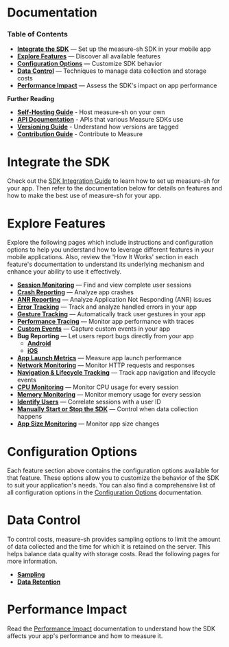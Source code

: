 # Documentation

### Table of Contents

* [**Integrate the SDK**](#integrate-the-sdk) — Set up the measure-sh SDK in your mobile app
* [**Explore Features**](#explore-features) — Discover all available features
* [**Configuration Options**](#configuration-options) — Customize SDK behavior
* [**Data Control**](#data-control) — Techniques to manage data collection and storage costs
* [**Performance Impact**](#performance-impact) — Assess the SDK's impact on app performance

**Further Reading**

* [**Self-Hosting Guide**](hosting/README.md) - Host measure-sh on your own
* [**API Documentation**](api/README.md) - APIs that various Measure SDKs use
* [**Versioning Guide**](versioning/README.md) - Understand how versions are tagged
* [**Contribution Guide**](CONTRIBUTING.md) - Contribute to Measure

# Integrate the SDK

Check out the [SDK Integration Guide](sdk-integration-guide.md) to learn how to set up measure-sh for your app. Then
refer to the documentation below for details on features and how to make the best use of measure-sh for your app.

# Explore Features

Explore the following pages which include instructions and configuration options to help you understand
how to leverage different features in your mobile applications. Also, review the 'How It Works' section in each
feature's documentation to understand its underlying mechanism and enhance your ability to use it effectively.

* [**Session Monitoring**](features/feature-session-monitoring.md) — Find and view complete user sessions
* [**Crash Reporting**](features/feature-crash-reporting.md) — Analyze app crashes
* [**ANR Reporting**](features/feature-anr-reporting.md) — Analyze Application Not Responding (ANR) issues
* [**Error Tracking**](features/feature-error-tracking.md) — Track and analyze handled errors in your app
* [**Gesture Tracking**](features/feature-gesture-tracking.md) — Automatically track user gestures in your app
* [**Performance Tracing**](features/feature-performance-tracing.md) — Monitor app performance with traces
* [**Custom Events**](features/feature-custom-events.md) — Capture custom events in your app
* **Bug Reporting** — Let users report bugs directly from your app
    * [**Android**](features/feature-bug-report-android.md)
    * [**iOS**](features/feature-bug-report-ios.md)
* [**App Launch Metrics**](features/feature-app-launch-metrics.md) — Measure app launch performance
* [**Network Monitoring**](features/feature-network-monitoring.md) — Monitor HTTP requests and responses
* [**Navigation & Lifecycle Tracking**](features/feature-navigation-lifecycle-tracking.md) — Track app navigation and
  lifecycle events
* [**CPU Monitoring**](features/feature-cpu-monitoring.md) — Monitor CPU usage for every session
* [**Memory Monitoring**](features/feature-memory-monitoring.md) — Monitor memory usage for every session
* [**Identify Users**](features/feature-identify-users.md) — Correlate sessions with a user ID
* [**Manually Start or Stop the SDK**](features/feature-manually-start-stop-sdk.md) — Control when data collection
  happens
* [**App Size Monitoring**](features/feature-app-size-monitoring.md) — Monitor app size changes

# Configuration Options

Each feature section above contains the configuration options available for that feature. These options allow you to
customize the behavior of the SDK to suit your application's needs. You can also find a comprehensive list of all
configuration options in the [Configuration Options](features/configuration-options.md) documentation.

# Data Control

To control costs, measure-sh provides sampling options to limit the amount of data collected and the time for which
it is retained on the server. This helps balance data quality with storage costs. Read the following pages for more
information.

* [**Sampling**](features/feature-sampling.md)
* [**Data Retention**](features/feature-data-retention.md)

# Performance Impact

Read the [Performance Impact](features/performance-impact.md) documentation to understand how the SDK affects your app's
performance and how to measure it.